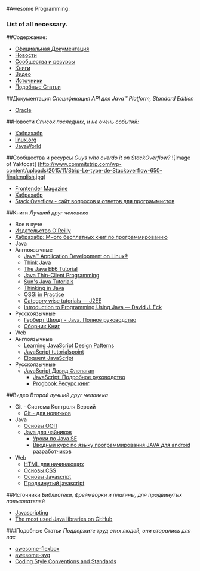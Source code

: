 #Awesome Programming:
### List of all necessary.

##Содержание:
* [Официальная Документация](#Документация)
* [Новости](#Новости)
* [Сообщества и ресурсы](#Сообщества-и-ресурсы)
* [Книги](#Книги)
* [Видео](#Видео)
* [Источники](#Источники)
* [Подобные Статьи](#Подобные-Статьи)

##Документация
*Спецификация API для Java™ Platform, Standard Edition*
* [Oracle](https://docs.oracle.com/javase/7/docs/api/)

##Новости
*Список последних, и не очень событий:*
* [Хабрахабр](https://habrahabr.ru/hub/java/)
* [linux.org](https://www.linux.org.ru/news/java/)
* [JavaWorld](http://www.javaworld.com/news/)

##Сообщества и ресурсы
*Guys who overdo it on StackOverflow?*
![Image of Yaktocat]
(http://www.commitstrip.com/wp-content/uploads/2015/11/Strip-Le-type-de-Stackoverflow-650-finalenglish.jpg)
* [Frontender Magazine](http://frontender.info/)
* [Хабрахабр](https://habrahabr.ru)
* [Stack Overflow - сайт вопросов и ответов для программистов](http://ru.stackoverflow.com/)

##Книги
*Лучший друг человека*
* Все в куче
 * [Издательство O'Reilly](http://www.oreilly.com/openbook/)
 * [Хабрахабр: Много бесплатных книг по программированию](https://habrahabr.ru/post/191312/)
* Java
 * Англоязычные
    * [Java™ Application Development on Linux®](http://ptgmedia.pearsoncmg.com/images/013143697X/downloads/013143697X_book.pdf)
     * [Think Java](http://greenteapress.com/thinkapjava/)
     * [The Java EE6 Tutorial](http://docs.oracle.com/javaee/6/tutorial/doc/javaeetutorial6.pdf)
     * [Java Thin-Client Programming](http://www.redbooks.ibm.com/redbooks/SG245118.html)
     * [Sun's Java Tutorials](http://download.oracle.com/javase/tutorial/)
     * [Thinking in Java](http://www.mindview.net/Books/TIJ/)
     * [OSGi in Practice](http://njbartlett.name/files/osgibook_preview_20091217.pdf)
     * [Category wise tutorials — J2EE](http://www.mkyong.com/)
     * [Introduction to Programming Using Java — David J. Eck](http://math.hws.edu/javanotes/index.html)
 * Русскоязычные
   * [Герберт Шилдт - Java. Полное руководство](www.ex.ua/80828854)
   * [Сборник Книг](http://www.ex.ua/78721128)
* Web
 * Англоязычные
   * [Learning JavaScript Design Patterns](http://www.reedbushey.com/55Learning%20%20Javascript%20Design%20Patterns.pdf)
    * [JavaScript tutorialspoint](http://www.tutorialspoint.com/javascript/javascript_tutorial.pdf)
    * [Eloquent JavaScript](http://eloquentjavascript.net/Eloquent_JavaScript.pdf)
 * Русскоязычные
   * [JavaScript Дэвид Флэнаган](http://kharchuk.ru/JavaScript.pdf)
     * [JavaScript: Подробное руководство](https://dl.dropboxusercontent.com/u/5332751/files/JavaScript.pdf)
     * [Progbook Ресурс книг](http://progbook.ru/javascript/)

##Видео
*Второй лучший друг человека*
* Git - Система Контроля Версий
  * [Git - для новичков](https://www.youtube.com/watch?v=PEKN8NtBDQ0&list=PLY4rE9dstrJyTdVJpv7FibSaXB4BHPInb)
* Java
  * [Основы ООП](https://www.youtube.com/playlist?list=PLwwk4BHih4fg8e6-dUMveq3LIDZouwoqz)
  * [Java для чайников](https://www.youtube.com/playlist?list=PLEvI1OiL1F3ctezdKwvJnQK2f_H8U0HqK)
	* [Уроки по Java SE](https://www.youtube.com/playlist?list=PLIU76b8Cjem48KXIy83YIm-QM6SwvzjQd)
	* [Вводный курс по языку программирования JAVA для android разработчиков](https://www.youtube.com/playlist?list=PLyfVjOYzujuj1J2z2CgHw1p4PdDwHuRsd)
* Web
  * [HTML для начинающих](https://www.youtube.com/watch?v=8mK5aY5YOCc)
  * [Основы CSS](https://www.youtube.com/watch?v=NkmZl1Yy94Q)
  * [Основы Javascript](https://www.youtube.com/watch?v=n0sPFaLsNeI&list=PLY4rE9dstrJymG1GyPLgOKsJNq9r-p6pX)
  * [Продвинутый javascript](https://www.youtube.com/watch?v=xydnbUZqzto&list=PLY4rE9dstrJzNRmAeTHXAlT7lJFC2YjDg)

##Источники
*Библиотеки, фреймворки и плагины, для продвинутых пользователей*
* [Javascripting](https://www.javascripting.com/)
* [The most used Java libraries on GitHub](http://blog.takipi.com/we-analyzed-60678-libraries-on-github-here-are-the-top-100/)

###Подобные Статьи
*Поддержите труд этих людей, они старались для вас*
* [awesome-flexbox](https://github.com/afonsopacifer/awesome-flexbox/)
* [awesome-svg](https://github.com/willianjusten/awesome-svg)
* [Coding Style Conventions and Standards](https://github.com/SalGnt/cscs)